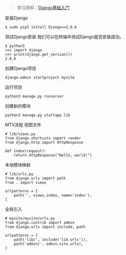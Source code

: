 >学习资料：[Django基础入门](https://www.shiyanlou.com/courses/1127)

安装Django
```
$ sudo pip3 install Django==2.0.6
```

测试Django安装
我们可以在终端中测试Django是否安装成功。
```
$ python3
>>> import django
>>> print(django.get_version())
2.0.6
```

创建Django项目
```
django-admin startproject mysite
```

运行项目
```
python3 manage.py runserver
```

创建新的模块
```
python3 manage.py startapp lib
```

MTV流程
视图文件
```
# lib/views.py
from django.shortcuts import render
from django.http import HttpResponse

def index(request):
    return HttpResponse("Hello, world!")
```
本地模块映射
```
# lib/urls.py
from django.urls import path
from . import views

urlpatterns = [
    path('', views.index, name='index'),
]
```

全局引入
```
# mysite/mysite/urls.py
from django.contrib import admin
from django.urls import include, path

urlpatterns = [
    path('lib/', include('lib.urls')),
    path('admin/', admin.site.urls),
]
```
